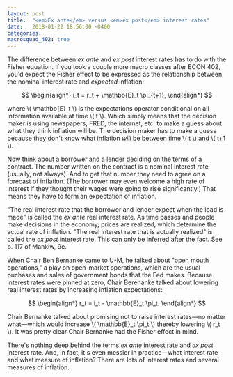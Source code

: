 ```yaml
---
layout: post
title:  "<em>Ex ante</em> versus <em>ex post</em> interest rates"
date:   2018-01-22 18:56:00 -0400
categories:
macrosquad_402: true
---
```



<!--more-->

The difference between *ex ante* and *ex post* interest rates has to do with the Fisher equation.
If you took a couple more macro classes after ECON 402,
you'd expect the Fisher effect to be expressed as the relationship between the nominal interest rate and *expected* inflation:

$$
\begin{align*}
i_t = r_t + \mathbb{E}_t \pi_{t+1},
\end{align*}
$$

where \\( \mathbb{E}_t \\) is the expectations operator conditional on all information available at time \\( t \\).
Which simply means that the decision maker is using newspapers, FRED, the internet, etc.
to make a guess about what they think inflation will be.
The decision maker has to make a guess because they don't know what inflation *will* be
between time \\( t \\) and \\( t+1 \\).

Now think about a borrower and a lender deciding on the terms of a contract.
The number written on the contract is a nominal interest rate (usually, not always).
And to get that number they need to agree on a forecast of inflation.
(The borrower may even welcome a high rate of interest if they thought their wages were going to rise significantly.)
That means they have to form an expectation of inflation.

"The real interest rate that the borrower and lender expect when the load is made"
is called the *ex ante* real interest rate.
As time passes and people make decisions in the economy, prices are realized, which determine the actual rate of inflation.
"The real interest rate that is actually realized" is called the *ex post* interest rate.
This can only be inferred after the fact.
See p. 117 of Mankiw, 9e.

When Chair Ben Bernanke came to U-M, he talked about "open mouth operations,"
a play on open-market operations,
which are the usual puchases and sales of government bonds that the Fed makes.
Because interest rates were pinned at zero,
Chair Berenanke talked about lowering real interest rates by increasing inflation expectations:

$$
\begin{align*}
r_t = i_t - \mathbb{E}_t \pi_t.
\end{align*}
$$

Chair Bernanke talked about promising not to raise interest rates&mdash;no matter what&mdash;which
would increase \\( \mathbb{E}_t \pi_t \\) thereby lowering \\( r_t \\).
It was pretty clear Chair Bernanke had the Fisher effect in mind.

There's nothing deep behind the terms *ex ante* interest rate and *ex post* interest rate.
And, in fact, it's even messier in practice&mdash;what interest rate and what measure of inflation?
There are lots of interest rates and several measures of inflation.
